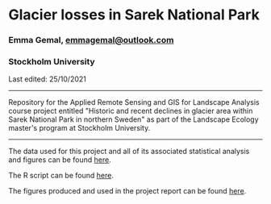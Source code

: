# Glacier losses in Sarek National Park  
### Emma Gemal, emmagemal@outlook.com
### Stockholm University 
Last edited: 25/10/2021

****

Repository for the Applied Remote Sensing and GIS for Landscape Analysis course project entitled "Historic and recent declines in glacier area within Sarek National Park in northern Sweden" as part of the Landscape Ecology master's program at Stockholm University.

****
The data used for this project and all of its associated statistical analysis and figures can be found [here](https://github.com/emmagemal/GIS_glaciers/tree/main/Data).

The R script can be found [here](https://github.com/emmagemal/GIS_glaciers/tree/main/stats_figures.R).

The figures produced and used in the project report can be found [here](https://github.com/emmagemal/GIS_glaciers/tree/main/Figures).
